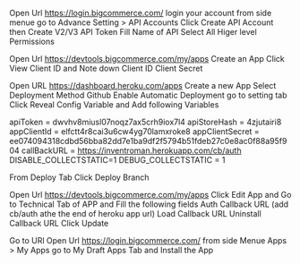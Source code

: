 Open Url https://login.bigcommerce.com/
login your account
from side menue go to Advance Setting > API Accounts
Click Create API Account then Create V2/V3 API Token
Fill Name of API
Select All Higer level Permissions

Open Url https://devtools.bigcommerce.com/my/apps
Create an App
Click View Client ID and Note down Client ID Client Secret

Open URL https://dashboard.heroku.com/apps
Create a new App
Select Deployment Method Github
Enable Automatic Deployment
go to setting tab
Click Reveal Config Variable and Add following Variables

apiToken = dwvhv8miusl07noqz7ax5crh9iox7l4
apiStoreHash = 4zjutairi8
appClientId = elfctt4r8cai3u6cw4yg70lamxroke8
appClientSecret = ee074094318cdbd56bba82dd7e1ba9df2f5794b51fdeb27c0e8ac0f88a95f904
callBackURL = https://inventroman.herokuapp.com/cb/auth
DISABLE_COLLECTSTATIC=1
DEBUG_COLLECTSTATIC = 1

From Deploy Tab Click Deploy Branch

Open Url https://devtools.bigcommerce.com/my/apps
Click Edit App and Go to Technical Tab of APP and Fill the following fields
Auth Callback URL (add cb/auth athe the end of heroku app url)
Load Callback URL
Uninstall Callback URL
Click Update

Go to URl Open Url https://login.bigcommerce.com/
from side Menue Apps > My Apps
go to My Draft Apps Tab and Install the App
